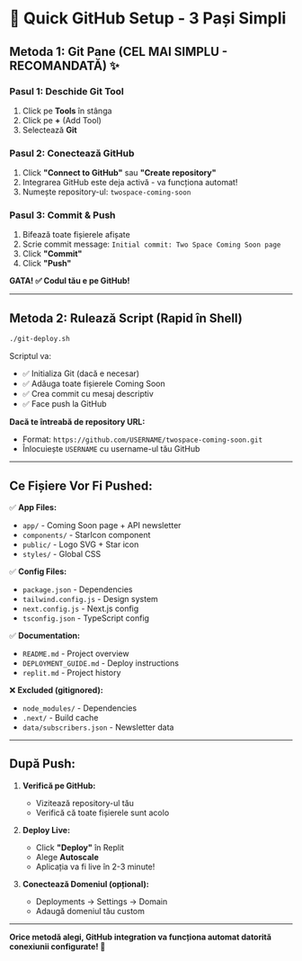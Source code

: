 # 🚀 Quick GitHub Setup - 3 Pași Simpli

## Metoda 1: Git Pane (CEL MAI SIMPLU - RECOMANDATĂ) ✨

### Pasul 1: Deschide Git Tool
1. Click pe **Tools** în stânga
2. Click pe **+** (Add Tool)
3. Selectează **Git**

### Pasul 2: Conectează GitHub
1. Click **"Connect to GitHub"** sau **"Create repository"**
2. Integrarea GitHub este deja activă - va funcționa automat!
3. Numește repository-ul: `twospace-coming-soon`

### Pasul 3: Commit & Push
1. Bifează toate fișierele afișate
2. Scrie commit message: `Initial commit: Two Space Coming Soon page`
3. Click **"Commit"**
4. Click **"Push"**

**GATA! ✅ Codul tău e pe GitHub!**

---

## Metoda 2: Rulează Script (Rapid în Shell)

```bash
./git-deploy.sh
```

Scriptul va:
- ✅ Initializa Git (dacă e necesar)
- ✅ Adăuga toate fișierele Coming Soon
- ✅ Crea commit cu mesaj descriptiv
- ✅ Face push la GitHub

**Dacă te întreabă de repository URL:**
- Format: `https://github.com/USERNAME/twospace-coming-soon.git`
- Înlocuiește `USERNAME` cu username-ul tău GitHub

---

## Ce Fișiere Vor Fi Pushed:

✅ **App Files:**
- `app/` - Coming Soon page + API newsletter
- `components/` - StarIcon component
- `public/` - Logo SVG + Star icon
- `styles/` - Global CSS

✅ **Config Files:**
- `package.json` - Dependencies
- `tailwind.config.js` - Design system
- `next.config.js` - Next.js config
- `tsconfig.json` - TypeScript config

✅ **Documentation:**
- `README.md` - Project overview
- `DEPLOYMENT_GUIDE.md` - Deploy instructions
- `replit.md` - Project history

❌ **Excluded (gitignored):**
- `node_modules/` - Dependencies
- `.next/` - Build cache
- `data/subscribers.json` - Newsletter data

---

## După Push:

1. **Verifică pe GitHub:**
   - Vizitează repository-ul tău
   - Verifică că toate fișierele sunt acolo

2. **Deploy Live:**
   - Click **"Deploy"** în Replit
   - Alege **Autoscale**
   - Aplicația va fi live în 2-3 minute!

3. **Conectează Domeniul (opțional):**
   - Deployments → Settings → Domain
   - Adaugă domeniul tău custom

---

**Orice metodă alegi, GitHub integration va funcționa automat datorită conexiunii configurate! 🎉**
